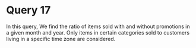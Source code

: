 # Query 17

In this query, We find the ratio of items sold with and without promotions in a given month and year. Only items in certain
categories sold to customers living in a specific time zone are considered.
